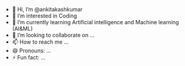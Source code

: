 - 👋 Hi, I’m @ankitakashkumar
- 👀 I’m interested in Coding
- 🌱 I’m currently learning Artificial intelligence and Machine learning (AI&ML)
- 💞️ I’m looking to collaborate on ...
- 📫 How to reach me ...
- 😄 Pronouns: ...
- ⚡ Fun fact: ...

<!---
ankitakashkumar/ankitakashkumar is a ✨ special ✨ repository because its `README.md` (this file) appears on your GitHub profile.
You can click the Preview link to take a look at your changes.
--->
